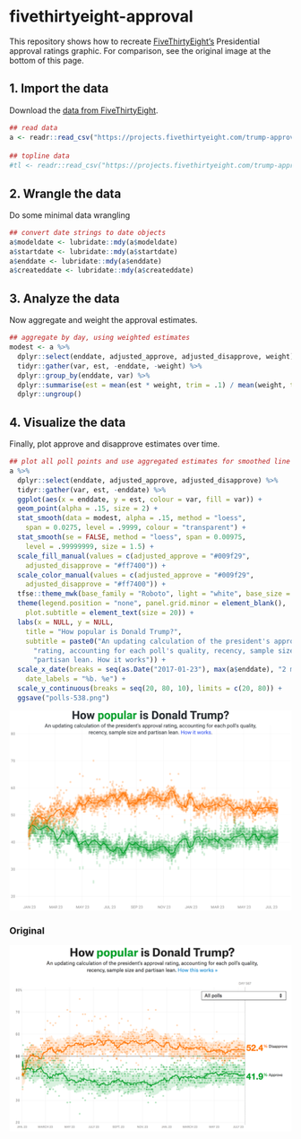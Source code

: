 
<!-- README.md is generated from README.Rmd. Please edit that file -->

# fivethirtyeight-approval

This repository shows how to recreate
[FiveThirtyEight’s](https://fivethirtyeight.com) Presidential approval
ratings graphic. For comparison, see the original image at the bottom of
this page.

## 1\. Import the data

Download the [data from
FiveThirtyEight](https://data.fivethirtyeight.com/).

``` r
## read data
a <- readr::read_csv("https://projects.fivethirtyeight.com/trump-approval-data/approval_polllist.csv")

## topline data
#tl <- readr::read_csv("https://projects.fivethirtyeight.com/trump-approval-data/approval_topline.csv")
```

## 2\. Wrangle the data

Do some minimal data wrangling

``` r
## convert date strings to date objects
a$modeldate <- lubridate::mdy(a$modeldate)
a$startdate <- lubridate::mdy(a$startdate)
a$enddate <- lubridate::mdy(a$enddate)
a$createddate <- lubridate::mdy(a$createddate)
```

## 3\. Analyze the data

Now aggregate and weight the approval estimates.

``` r
## aggregate by day, using weighted estimates
modest <- a %>%
  dplyr::select(enddate, adjusted_approve, adjusted_disapprove, weight) %>%
  tidyr::gather(var, est, -enddate, -weight) %>%
  dplyr::group_by(enddate, var) %>%
  dplyr::summarise(est = mean(est * weight, trim = .1) / mean(weight, trim = .1)) %>%
  dplyr::ungroup()
```

## 4\. Visualize the data

Finally, plot approve and disapprove estimates over time.

``` r
## plot all poll points and use aggregated estimates for smoothed line
a %>%
  dplyr::select(enddate, adjusted_approve, adjusted_disapprove) %>%
  tidyr::gather(var, est, -enddate) %>%
  ggplot(aes(x = enddate, y = est, colour = var, fill = var)) +
  geom_point(alpha = .15, size = 2) + 
  stat_smooth(data = modest, alpha = .15, method = "loess", 
    span = 0.0275, level = .9999, colour = "transparent") + 
  stat_smooth(se = FALSE, method = "loess", span = 0.00975, 
    level = .99999999, size = 1.5) + 
  scale_fill_manual(values = c(adjusted_approve = "#009f29", 
    adjusted_disapprove = "#ff7400")) + 
  scale_color_manual(values = c(adjusted_approve = "#009f29", 
    adjusted_disapprove = "#ff7400")) + 
  tfse::theme_mwk(base_family = "Roboto", light = "white", base_size = 28) + 
  theme(legend.position = "none", panel.grid.minor = element_blank(), 
    plot.subtitle = element_text(size = 20)) + 
  labs(x = NULL, y = NULL,
    title = "How popular is Donald Trump?", 
    subtitle = paste0("An updating calculation of the president's approval ", 
      "rating, accounting for each poll's quality, recency, sample size and ", 
      "partisan lean. How it works")) + 
  scale_x_date(breaks = seq(as.Date("2017-01-23"), max(a$enddate), "2 months"), 
    date_labels = "%b. %e") + 
  scale_y_continuous(breaks = seq(20, 80, 10), limits = c(20, 80)) + 
  ggsave("polls-538.png")
```

<p style="align:center">

<img src="polls-538.svg" />

### Original

<p style="align:center">

<img src="raw-538.png" />
